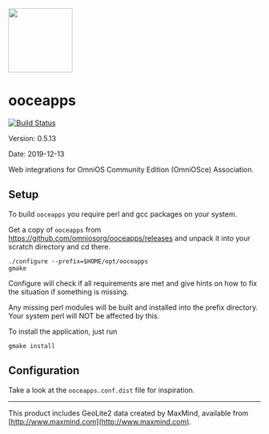 <img src="http://www.omniosce.org/OmniOSce_logo.svg" height="128">

ooceapps
========

[![Build Status](https://travis-ci.org/omniosorg/ooceapps.svg?branch=master)](https://travis-ci.org/omniosorg/ooceapps)

Version: 0.5.13

Date: 2019-12-13

Web integrations for OmniOS Community Edition (OmniOSce) Association.

Setup
-----

To build `ooceapps` you require perl and gcc packages on your
system.

Get a copy of `ooceapps` from https://github.com/omniosorg/ooceapps/releases
and unpack it into your scratch directory and cd there.

    ./configure --prefix=$HOME/opt/ooceapps
    gmake

Configure will check if all requirements are met and give
hints on how to fix the situation if something is missing.

Any missing perl modules will be built and installed into the prefix
directory. Your system perl will NOT be affected by this.

To install the application, just run

    gmake install

Configuration
-------------

Take a look at the `ooceapps.conf.dist` file for inspiration.

---
This product includes GeoLite2 data created by MaxMind, available from
[http://www.maxmind.com](http://www.maxmind.com).

